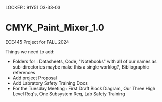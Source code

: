 LOCKER : 91Y51          03-33-03


# CMYK_Paint_Mixer_1.0
ECE445 Project for FALL 2024


Things we need to add:
- Folders for : Datasheets, Code, "Notebooks" with all of our names as sub-directories maybe make this a single worklog?, Bibliographic references 
- Add project Proposal
- Add Labratory Safety Training Docs
- For the Tuesday Meeting : First Draft Block Diagram, Our Three High Level Req's, One Subsystem Req, Lab Safety Training
